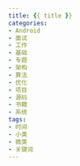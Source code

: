 ```yaml
---
title: {{ title }}
categories:
- Android
- 面试
- 工作
- 基础
- 专题
- 架构
- 算法
- 优化
- 项目
- 源码
- 书籍
- 系统
tags:
- 时间
- 小类
- 微类
- 关键词
---
```

